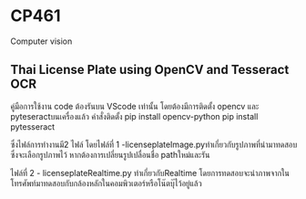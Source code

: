 # CP461
Computer vision 

## Thai License Plate using OpenCV and Tesseract OCR

คู่มือการใช้งาน 
code ต้องรันบน VScode เท่านั้น
โดยต้องมีการติดตั้ง opencv และ pyteseractบนเครื่องแล้ว
คำสั่งติดตั้ง 
pip install opencv-python
pip install pytesseract

ซึ่งไฟล์การทำงานมี2 ไฟล์
โดยไฟล์ที่ 1 -licenseplateImage.pyทำเกี่ยวกับรูปภาพที่นำมาทดสอบ
ซึ่งจะเลือกรูปภาพไว้ หากต้องการเปลี่ยนรูปเปลื่อนชื่อ pathใหม่และรัน

ไฟล์ที่ 2 - licenseplateRealtime.py ทำเกี่ยวกับRealtime
โดยการทดสอบจะนำภาพจากในโทรศัพท์มาทดสอบกับกล้องหลักในคอมพิวเตอร์หรือโน๊ตบุ๊ไว้อยู่แล้ว




